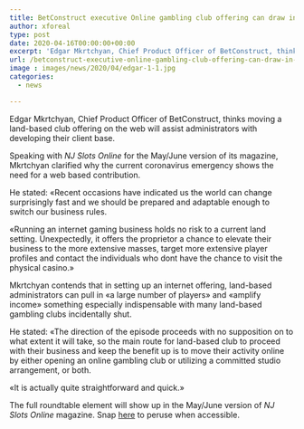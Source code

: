 ```yaml
---
title: BetConstruct executive Online gambling club offering can draw in a large number of players
author: xforeal 
type: post
date: 2020-04-16T00:00:00+00:00
excerpt: 'Edgar Mkrtchyan, Chief Product Officer of BetConstruct, thinks moving a land-based gambling club offering on the web will assist administrators with developing their client base '
url: /betconstruct-executive-online-gambling-club-offering-can-draw-in-a-large-number-of-players/
image : images/news/2020/04/edgar-1-1.jpg
categories:
  - news

---
```

Edgar Mkrtchyan, Chief Product Officer of BetConstruct, thinks moving a land-based club offering on the web will assist administrators with developing their client base. 

Speaking with _NJ Slots Online_ for the May/June version of its magazine, Mkrtchyan clarified why the current coronavirus emergency shows the need for a web based contribution. 

He stated: &#171;Recent occasions have indicated us the world can change surprisingly fast and we should be prepared and adaptable enough to switch our business rules. 

&#171;Running an internet gaming business holds no risk to a current land setting. Unexpectedly, it offers the proprietor a chance to elevate their business to the more extensive masses, target more extensive player profiles and contact the individuals who dont have the chance to visit the physical casino.&#187; 

Mkrtchyan contends that in setting up an internet offering, land-based administrators can pull in &#171;a large number of players&#187; and &#171;amplify income&#187; something especially indispensable with many land-based gambling clubs incidentally shut. 

He stated: &#171;The direction of the episode proceeds with no supposition on to what extent it will take, so the main route for land-based club to proceed with their business and keep the benefit up is to move their activity online by either opening an online gambling club or utilizing a committed studio arrangement, or both. 

&#171;It is actually quite straightforward and quick.&#187; 

The full roundtable element will show up in the May/June version of _NJ Slots Online_ magazine. Snap [here][1] to peruse when accessible.

 [1]: #